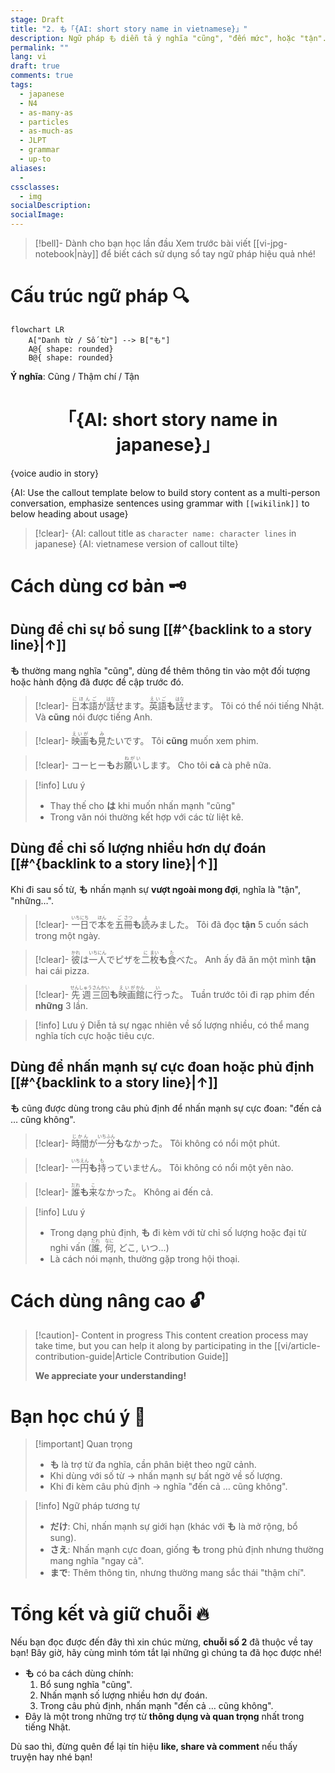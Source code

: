 ```yaml
---
stage: Draft
title: "2. も「{AI: short story name in vietnamese}」"
description: Ngữ pháp も diễn tả ý nghĩa "cũng", "đến mức", hoặc "tận". Bài viết giải thích rõ ràng cách dùng, ví dụ thực tế và hội thoại sinh động
permalink: ""
lang: vi
draft: true
comments: true
tags:
  - japanese
  - N4
  - as-many-as
  - particles
  - as-much-as
  - JLPT
  - grammar
  - up-to
aliases:
  - 
cssclasses:
  - img
socialDescription:
socialImage:
---
```


> [!bell]- Dành cho bạn học lần đầu
> Xem trước bài viết [[vi-jpg-notebook|này]] để biết cách sử dụng sổ tay ngữ pháp hiệu quả nhé!

# Cấu trúc ngữ pháp 🔍
```mermaid
flowchart LR
    A["Danh từ / Số từ"] --> B["も"]
    A@{ shape: rounded}
    B@{ shape: rounded}
```

**Ý nghĩa**: Cũng / Thậm chí / Tận 

<h1 style="text-align:center;">「{AI: short story name in japanese}」</h1>
{voice audio in story}

{AI: Use the callout template below to build story content as a multi-person conversation, emphasize sentences using grammar with `[[wikilink]]` to below heading about usage}

> [!clear]- {AI: callout title as `character name: character lines` in japanese}
> {AI: vietnamese version of callout tilte}

# Cách dùng cơ bản 🗝️

## Dùng để chỉ sự bổ sung [[#^{backlink to a story line}|↑]]
**も** thường mang nghĩa "cũng", dùng để thêm thông tin vào một đối tượng hoặc hành động đã được đề cập trước đó.

> [!clear]- <ruby>日本語<rt>にほんご</rt></ruby>が<ruby>話<rt>はな</rt></ruby>せます。<ruby>英語<rt>えいご</rt></ruby>**も**<ruby>話<rt>はな</rt></ruby>せます。
> Tôi có thể nói tiếng Nhật. Và **cũng** nói được tiếng Anh.

> [!clear]- <ruby>映画<rt>えいが</rt></ruby>**も**<ruby>見<rt>み</rt></ruby>たいです。
> Tôi **cũng** muốn xem phim.

> [!clear]- コーヒー**も**お<ruby>願い<rt>ねがい</rt></ruby>します。
> Cho tôi **cả** cà phê nữa.

> [!info] Lưu ý
> - Thay thế cho **は** khi muốn nhấn mạnh "cũng"
> - Trong văn nói thường kết hợp với các từ liệt kê.

## Dùng để chỉ số lượng nhiều hơn dự đoán [[#^{backlink to a story line}|↑]]
Khi đi sau số từ, **も** nhấn mạnh sự **vượt ngoài mong đợi**, nghĩa là "tận", "những…".

> [!clear]- <ruby>一<rt>いち</rt></ruby><ruby>日<rt>にち</rt></ruby>で<ruby>本<rt>ほん</rt></ruby>を<ruby>五<rt>ご</rt></ruby><ruby>冊<rt>さつ</rt></ruby>**も**<ruby>読<rt>よ</rt></ruby>みました。
> Tôi đã đọc **tận** 5 cuốn sách trong một ngày.

> [!clear]- <ruby>彼<rt>かれ</rt></ruby>は<ruby>一<rt>いち</rt></ruby><ruby>人<rt>にん</rt></ruby>でピザを<ruby>二<rt>に</rt></ruby><ruby>枚<rt>まい</rt></ruby>**も**<ruby>食<rt>た</rt></ruby>べた。
> Anh ấy đã ăn một mình **tận** hai cái pizza.

> [!clear]- <ruby>先週<rt>せんしゅう</rt></ruby><ruby>三<rt>さん</rt></ruby><ruby>回<rt>かい</rt></ruby>**も**<ruby>映画<rt>えいが</rt></ruby><ruby>館<rt>かん</rt></ruby>に<ruby>行<rt>い</rt></ruby>った。
> Tuần trước tôi đi rạp phim đến **những** 3 lần.

> [!info] Lưu ý
> Diễn tả sự ngạc nhiên về số lượng nhiều, có thể mang nghĩa tích cực hoặc tiêu cực.

## Dùng để nhấn mạnh sự cực đoan hoặc phủ định [[#^{backlink to a story line}|↑]]
**も** cũng được dùng trong câu phủ định để nhấn mạnh sự cực đoan: "đến cả … cũng không".

> [!clear]- <ruby>時間<rt>じかん</rt></ruby>が<ruby>一<rt>いち</rt></ruby><ruby>分<rt>ふん</rt></ruby>**も**なかった。
> Tôi không có nổi một phút.

> [!clear]- <ruby>一円<rt>いちえん</rt></ruby>**も**<ruby>持<rt>も</rt></ruby>っていません。
> Tôi không có nổi một yên nào.

> [!clear]- <ruby>誰<rt>だれ</rt></ruby>**も**<ruby>来<rt>こ</rt></ruby>なかった。
> Không ai đến cả.

> [!info] Lưu ý
> - Trong dạng phủ định, **も** đi kèm với từ chỉ số lượng hoặc đại từ nghi vấn (<ruby>誰<rt>だれ</rt></ruby>, <ruby>何<rt>なに</rt></ruby>, どこ, いつ…)
> - Là cách nói mạnh, thường gặp trong hội thoại.

# Cách dùng nâng cao 🔓

> [!caution]- Content in progress
> This content creation process may take time, but you can help it along by participating in the [[vi/article-contribution-guide|Article Contribution Guide]]
>
> **We appreciate your understanding!**

# Bạn học chú ý 👀
> [!important] Quan trọng
> - **も** là trợ từ đa nghĩa, cần phân biệt theo ngữ cảnh.
> - Khi dùng với số từ → nhấn mạnh sự bất ngờ về số lượng.
> - Khi đi kèm câu phủ định → nghĩa "đến cả … cũng không".

> [!info] Ngữ pháp tương tự
> - **だけ**: Chỉ, nhấn mạnh sự giới hạn (khác với **も** là mở rộng, bổ sung).
> - **さえ**: Nhấn mạnh cực đoan, giống **も** trong phủ định nhưng thường mang nghĩa "ngay cả".
> - **まで**: Thêm thông tin, nhưng thường mang sắc thái "thậm chí".

# Tổng kết và giữ chuỗi 🔥
Nếu bạn đọc được đến đây thì xin chúc mừng, **chuỗi số 2** đã thuộc về tay bạn! Bây giờ, hãy cùng mình tóm tắt lại những gì chúng ta đã học được nhé!

- **も** có ba cách dùng chính:
	1. Bổ sung nghĩa "cũng".
    2. Nhấn mạnh số lượng nhiều hơn dự đoán.
    3. Trong câu phủ định, nhấn mạnh "đến cả … cũng không".
- Đây là một trong những trợ từ **thông dụng và quan trọng** nhất trong tiếng Nhật.

Dù sao thì, đừng quên để lại tín hiệu **like, share và comment** nếu thấy truyện hay nhé bạn!
